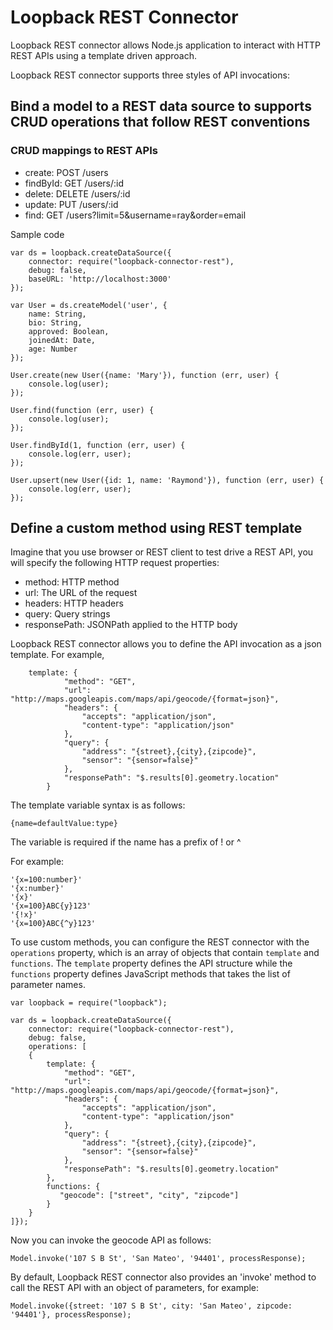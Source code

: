# Loopback REST Connector

Loopback REST connector allows Node.js application to interact with HTTP REST APIs using a template driven approach.

Loopback REST connector supports three styles of API invocations:

## Bind a model to a REST data source to supports CRUD operations that follow REST conventions

### CRUD mappings to REST APIs

* create: POST /users
* findById: GET /users/:id
* delete: DELETE /users/:id
* update: PUT /users/:id
* find: GET /users?limit=5&username=ray&order=email

Sample code

    var ds = loopback.createDataSource({
        connector: require("loopback-connector-rest"),
        debug: false,
        baseURL: 'http://localhost:3000'
    });

    var User = ds.createModel('user', {
        name: String,
        bio: String,
        approved: Boolean,
        joinedAt: Date,
        age: Number
    });

    User.create(new User({name: 'Mary'}), function (err, user) {
        console.log(user);
    });

    User.find(function (err, user) {
        console.log(user);
    });

    User.findById(1, function (err, user) {
        console.log(err, user);
    });

    User.upsert(new User({id: 1, name: 'Raymond'}), function (err, user) {
        console.log(err, user);
    });


## Define a custom method using REST template

Imagine that you use browser or REST client to test drive a REST API, you will specify the following HTTP request properties:

* method: HTTP method
* url: The URL of the request
* headers: HTTP headers
* query: Query strings
* responsePath: JSONPath applied to the HTTP body

Loopback REST connector allows you to define the API invocation as a json template. For example,

        template: {
                "method": "GET",
                "url": "http://maps.googleapis.com/maps/api/geocode/{format=json}",
                "headers": {
                    "accepts": "application/json",
                    "content-type": "application/json"
                },
                "query": {
                    "address": "{street},{city},{zipcode}",
                    "sensor": "{sensor=false}"
                },
                "responsePath": "$.results[0].geometry.location"
            }

The template variable syntax is as follows:

    {name=defaultValue:type}

The variable is required if the name has a prefix of ! or ^

For example:

    '{x=100:number}'
    '{x:number}'
    '{x}'
    '{x=100}ABC{y}123'
    '{!x}'
    '{x=100}ABC{^y}123'

To use custom methods, you can configure the REST connector with the `operations` property, which is an array of
objects that contain `template` and `functions`. The `template` property defines the API structure while the `functions`
property defines JavaScript methods that takes the list of parameter names.

    var loopback = require("loopback");

    var ds = loopback.createDataSource({
        connector: require("loopback-connector-rest"),
        debug: false,
        operations: [
        {
            template: {
                "method": "GET",
                "url": "http://maps.googleapis.com/maps/api/geocode/{format=json}",
                "headers": {
                    "accepts": "application/json",
                    "content-type": "application/json"
                },
                "query": {
                    "address": "{street},{city},{zipcode}",
                    "sensor": "{sensor=false}"
                },
                "responsePath": "$.results[0].geometry.location"
            },
            functions: {
               "geocode": ["street", "city", "zipcode"]
            }
        }
    ]});

Now you can invoke the geocode API as follows:

    Model.invoke('107 S B St', 'San Mateo', '94401', processResponse);

By default, Loopback REST connector also provides an 'invoke' method to call the REST API with an object of parameters,
for example:

    Model.invoke({street: '107 S B St', city: 'San Mateo', zipcode: '94401'}, processResponse);




